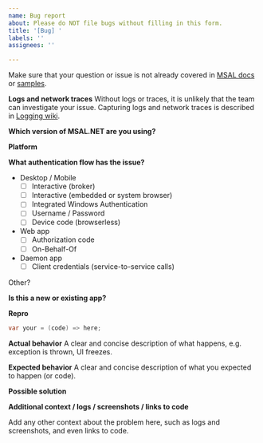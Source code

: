 ```yaml
---
name: Bug report
about: Please do NOT file bugs without filling in this form.
title: '[Bug] '
labels: ''
assignees: ''

---
```

Make sure that your question or issue is not already covered in [MSAL docs](https://learn.microsoft.com/en-us/entra/msal/dotnet/) or [samples](https://learn.microsoft.com/en-us/azure/active-directory/develop/sample-v2-code?tabs=apptype).

**Logs and network traces**
Without logs or traces, it is unlikely that the team can investigate your issue. Capturing logs and network traces is described in [Logging wiki](https://github.com/AzureAD/microsoft-authentication-library-for-dotnet/wiki/logging).

**Which version of MSAL.NET are you using?**
<!-- Ex: MSAL.NET 4.30.0 -->

**Platform**
<!-- Ex: .NET 4.5, .NET Core, UWP, Xamarin Android, Xamarin iOS -->

**What authentication flow has the issue?**
* Desktop / Mobile
    * [ ] Interactive (broker)
    * [ ] Interactive (embedded or system browser)
    * [ ] Integrated Windows Authentication
    * [ ] Username / Password
    * [ ] Device code (browserless)
* Web app 
    * [ ] Authorization code
    * [ ] On-Behalf-Of
* Daemon app 
    * [ ] Client credentials (service-to-service calls)

Other?
<!-- Please describe here -->

**Is this a new or existing app?**
<!-- Ex:
a. The app is in production, and I have upgraded to a new version of MSAL.
b. The app is in production, I haven't upgraded MSAL, but started seeing this issue.
c. This is a new app or experiment.
-->

**Repro**

```csharp
var your = (code) => here;
```

**Actual behavior**
A clear and concise description of what happens, e.g. exception is thrown, UI freezes.  

**Expected behavior**
A clear and concise description of what you expected to happen (or code).

**Possible solution**
<!--- Only if you have suggestions on a fix for the bug -->

**Additional context / logs / screenshots / links to code**
<!-- Please do not include any customer data or Personal Identifiable Information (PII) in any content posted to GitHub. See https://docs.microsoft.com/en-us/compliance/regulatory/gdpr#gdpr-faqs for more info on PII.-->
Add any other context about the problem here, such as logs and screenshots, and even links to code. 
